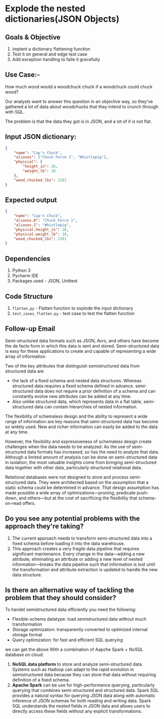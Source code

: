 # Explode the nested dictionaries(JSON Objects)

## Goals & Objective
1. implent a dictionary flattening function
2. Test it on general and edge test case
3. Add exception handling to faile it gracefully

## Use Case:-
How much wood would a woodchuck chuck if a woodchuck could chuck wood?

Our analysts want to answer this question in an objective way, so they've
gathered a lot of data about woodchucks that they intend to crunch through
with SQL.

The problem is that the data they got is in JSON, and a lot of it is
not flat.

## Input JSON dictionary: 

```json
{
    "name": "Cap'n Chuck",
    "aliases": ["Chuck Force 1", "Whistlepig"],
    "physical": {
        "height_in": 26,
        "weight_lb": 18
    },
    "wood_chucked_lbs": 2281
}
```

## Expected output

```json
{
    "name": "Cap'n Chuck",
    "aliases.0": "Chuck Force 1",
    "aliases.1": "Whistlepig",
    "physical.height_in": 26,
    "physical.weight_lb": 18,
    "wood_chucked_lbs": 2281
}
```
## Dependencies
1. Python 3
2. Pycharm IDE
3. Packages used - JSON, Unittest

## Code Structure
1. `flatten.py` -  Flatten function to explode the input dictionary
2. `test_cases_flatten.py` - test case to test the flatten function

## Follow-up Email
Semi-structured data formats such as JSON, Avro, and others have become the de facto form in which this data is sent and stored. Semi-structured data is easy for these applications to create and capable of representing a wide array of information.

Two of the key attributes that distinguish semistructured data from structured data are 
- the lack of a fixed schema and nested data structures. Whereas structured data requires a fixed schema defined in advance. semi-structured data does not require a prior definition of a schema and can constantly evolve new attributes can be added at any time. 
- Also unlike structured data, which represents data in a flat table, semi-structured data can contain hierarchies of nested
information.

The flexibility of schemaless design and the ability to represent a wide range of information are key reasons that semi-structured data has become so widely used. New and richer information can easily be added to the data at any time.

However, the flexibility and expressiveness of schemaless design create challenges when the data needs to be analyzed. As the use of semi-structured data formats has increased, so has the need to analyze that data. Although a limited amount of analysis can be done on semi-structured data in isolation, the most valuable insights come from bringing semi-structured data together with other data, particularly structured relational data. 

Relational databases were not designed to store and process semi-structured data. They were architected based on the assumption that a static schema could be determined in advance. That design assumption has made possible a wide array of optimizations—pruning, predicate push-down, and others—but at the cost of sacrificing the flexibility that schema-on-read offers.

## Do you see any potential problems with the approach they're taking? 
1. The current approach needs to transform semi-structured data into a fixed schema before loading it into the data warehouse.
2. This approach creates a very fragile data pipeline that requires significant maintenance. Every change in the data—adding a new attribute, eliminating an attribute or adding a new level of nested information—breaks the data pipeline such that information is lost until the transformation and attribute extraction is updated to handle the new data structure.

## Is there an alternative way of tackling the problem that they should consider?
To handel semistructured data efficiently you need the following:
- Flexible-schema datatype: load semistructured data without much transformation
- Storage optimization: transparently converted to optimized internal storage format
- Query optimization: for fast and efficient SQL querying

we can get the above With a combination of Aapche Spark + NoSQL database on cloud.
1. **NoSQL data platform** to store and analyze semi-structured data. Systems such as Hadoop can adapt to the rapid evolution in semistructured data because they can store that data without requiring definition of a fixed schema. 
2. **Apache Spark** can be use for high-performance querying, particularly querying that combines semi-structured and
structured data. Spark SQL provides a natural syntax for querying JSON data along with automatic inference of JSON schemas for both reading and writing data. Spark SQL understands the nested fields in JSON data and allows users to directly access these fields without any explicit transformations.
